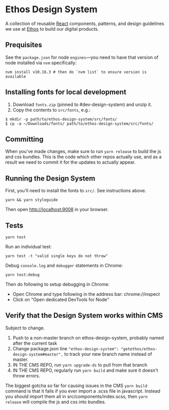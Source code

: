 # Ethos Design System

A collection of reusable [React](https://reactjs.org/) components, patterns, and design guidelines we use at
[Ethos](https://ethoslife.com) to build our digital products.

## Prequisites

See the `package.json` for node `engines`—you need to have that version of node installed via `nvm` specifically:

```shell
nvm install v10.16.3 # then do `nvm list` to ensure version is available
```

## Installing fonts for local development

1. Download `fonts.zip` (pinned to #dev-design-system) and unzip it.
2. Copy the contents to `src/fonts`, e.g.:
```
$ mkdir -p path/to/ethos-design-system/src/fonts/
$ cp -a ~/Downloads/fonts/ path/to/ethos-design-system/src/fonts/
```

## Committing

When you've made changes, make sure to run `yarn release` to build the js and css bundles. This is the code which other repos actually use, and as a result we need to commit it for the updates to actually appear.

## Running the Design System

First, you'll need to install the fonts to `src/`. See instructions above.

```
yarn && yarn styleguide
```

Then open [http://localhost:9008](http://localhost:9008) in your browser.

## Tests

```
yarn test
```

Run an individual test:

```
yarn test -t "valid single keys do not throw"
```

Debug `console.log` and `debugger` statements in Chrome:

```
yarn test:debug
```

Then do following to setup debugging in Chrome:

- Open Chrome and type following in the address bar: chrome://inspect
- Click on "Open dedicated DevTools for Node"

## Verify that the Design System works within CMS

Subject to change.

1. Push to a non-master branch on ethos-design-system, probably named after the current task
1. Change package.json line `"ethos-design-system": "getethos/ethos-design-system#master",` to track your new branch name instead of master.
1. IN THE CMS REPO, run `yarn upgrade-ds` to pull from that branch
1. IN THE CMS REPO, regularly run `yarn build` and make sure it doesn't throw errors.

The biggest gotcha so far for causing issues in the CMS `yarn build` command is that it fails if you ever import a .scss file in javascript. Instead you should import them all in src/components/index.scss, then `yarn release` will compile the js and css into bundles.
